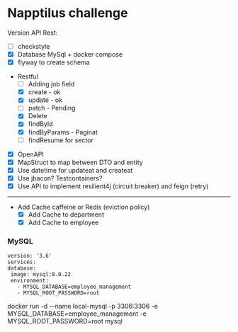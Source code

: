 # Napptilus challenge

Version API Rest:
- [ ] checkstyle
- [X] Database MySql + docker compose
- [X] flyway to create schema
- Restful
  - [ ] Adding job field
  - [X] create - ok
  - [X] update - ok
  - [ ] patch  - Pending
  - [X] Delete
  - [X] findById
  - [X] findByParams - Paginat
  - [ ] findResume for sector
- [X] OpenAPI
- [X] MapStruct to map between DTO and entity
- [X] Use datetime for updateat and createat  
- [X] Use jbacon? Testcontainers?
- [X] Use API to implement resilient4j (circuit breaker) and feign (retry)
---
- Add Cache caffeine or Redis (eviction policy)
  - [X] Add Cache to department
  - [X] Add Cache to employee
 
### MySQL
```
version: '3.6'
services:
database:
 image: mysql:8.0.22
 environment:
   - MYSQL_DATABASE=employee_management
   - MYSQL_ROOT_PASSWORD=root
```   
 docker run -d --name local-mysql -p 3306:3306 -e MYSQL_DATABASE=employee_management -e MYSQL_ROOT_PASSWORD=root mysql